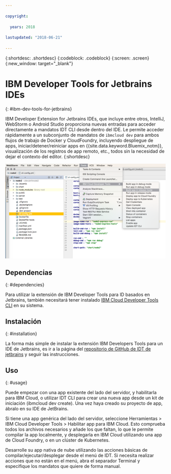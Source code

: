 ```yaml
---

copyright:

  years: 2018

lastupdated: "2018-06-21"

---
```


{:shortdesc: .shortdesc}
{:codeblock: .codeblock}
{:screen: .screen}
{:new_window: target="_blank"}

# IBM Developer Tools for Jetbrains IDEs
{: #ibm-dev-tools-for-jetbrains}

IBM Developer Extension for Jetbrains IDEs, que incluye entre otros, IntelliJ, WebStorm o Android Studio proporciona nuevas entradas para acceder directamente a mandatos IDT CLI desde dentro del IDE. Le permite acceder rápidamente a un subconjunto de mandatos de `ibmcloud dev` para ambos flujos de trabajo de Docker y CloudFoundry, incluyendo despliegue de apps, iniciar/detener/reiniciar apps en {{site.data.keyword.Bluemix_notm}}, visualización de los registros de app remoto, etc., todos sin la necesidad de dejar el contexto del editor.
{:shortdesc}

![Captura de pantalla de IBM Developer Tools ejecutándose dentro de un IDE de WebStorm.](jetbrains.png "Ejemplo de menú de IDT que se ejecuta dentro del ID de WebStorm")

## Dependencias
{: #dependencies}

Para utilizar la extensión de IBM Developer Tools para ID basados en Jetbrains, también necesitará tener instalado [IBM Cloud Developer Tools CLI](index.html) en su sistema.

## Instalación
{: #installation}

La forma más simple de instalar la extensión IBM Developers Tools para un IDE de Jetbrains, es ir a la página del [repositorio de GitHub de IDT de jetbrains](https://github.com/IBM-Cloud/ibm-cloud-developer-tools/tree/master/jetbrains) y seguir las instrucciones.

## Uso
{: #usage}

Puede empezar con una app existente del lado del servidor, y habilitarla para IBM Cloud, o utilizar IDT CLI para crear una nueva app desde un kit de iniciación (ibmcloud dev create). Una vez haya creado su proyecto de app, ábralo en su IDE de JetBrains.

Si tiene una app genérica del lado del servidor, seleccione Herramientas > IBM Cloud Developer Tools > Habilitar app para IBM Cloud. Esto comprueba todos los archivos necesarios y añade los que faltan, lo que le permite compilar la app localmente, y desplegarla en IBM Cloud utilizando una app de Cloud Foundry, o en un clúster de Kubernetes.

Desarrolle su app nativa de nube utilizando las acciones básicas de compilar/ejecutar/desplegar desde el menú de IDT. Si necesita realizar acciones que no están en el menú, abra el separador Terminal y especifique los mandatos que quiere de forma manual.
